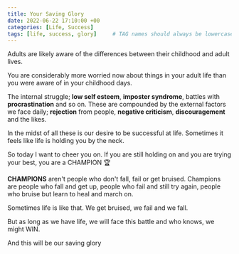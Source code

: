 ```yaml
---
title: Your Saving Glory
date: 2022-06-22 17:10:00 +00
categories: [Life, Success]
tags: [life, success, glory]     # TAG names should always be lowercase
---
```


Adults are likely aware of the differences between their childhood and adult lives.

You are considerably more worried now about things in your adult life than you were aware of in your childhood days.

The internal struggle; **low self esteem**, **imposter syndrome**, battles with **procrastination** and so on. These are compounded by the external factors we face daily; **rejection** from people, **negative criticism**, **discouragement** and the likes.

In the midst of all these is our desire to be successful at life. Sometimes it feels like life is holding you by the neck.

So today I want to cheer you on. If you are still holding on and you are trying your best, you are a CHAMPION 🏆

**CHAMPIONS** aren't people who don't fall, fail or get bruised. Champions are people who fall and get up, people who fail and still try again, people who bruise but learn to heal and march on.

Sometimes life is like that. We get bruised, we fail and we fall.

But as long as we have life, we will face this battle and who knows, we might WIN.

And this will be our saving glory
